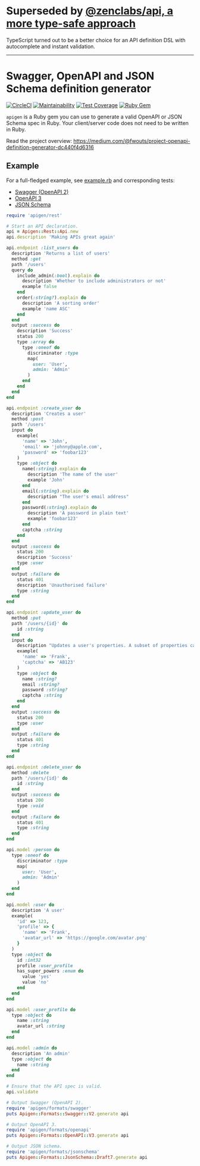 # Superseded by [@zenclabs/api, a more type-safe approach](https://github.com/zenclabs/api)

TypeScript turned out to be a better choice for an API definition DSL with autocomplete and instant validation.

-----


# Swagger, OpenAPI and JSON Schema definition generator

[![CircleCI](https://circleci.com/gh/zenclabs/apigen.svg?style=svg)](https://circleci.com/gh/zenclabs/apigen)
[![Maintainability](https://api.codeclimate.com/v1/badges/ea4061181ad11a271bcb/maintainability)](https://codeclimate.com/github/zenclabs/apigen/maintainability)
[![Test Coverage](https://api.codeclimate.com/v1/badges/ea4061181ad11a271bcb/test_coverage)](https://codeclimate.com/github/zenclabs/apigen/test_coverage)
[![Ruby Gem](https://img.shields.io/gem/v/apigen.svg)](https://rubygems.org/gems/apigen)

`apigen` is a Ruby gem you can use to generate a valid OpenAPI or JSON Schema spec in Ruby. Your client/server code does not need to be written in Ruby.

Read the project overview: https://medium.com/@fwouts/project-openapi-definition-generator-dc440f4d6316

## Example

For a full-fledged example, see [example.rb](https://github.com/zenclabs/apigen/blob/master/spec/apigen/formats/example.rb) and corresponding tests:
- [Swagger (OpenAPI 2)](https://github.com/zenclabs/apigen/blob/master/spec/apigen/formats/swagger_spec.rb)
- [OpenAPI 3](https://github.com/zenclabs/apigen/blob/master/spec/apigen/formats/openapi_spec.rb)
- [JSON Schema](https://github.com/zenclabs/apigen/blob/master/spec/apigen/formats/jsonschema_spec.rb)

```ruby
require 'apigen/rest'

# Start an API declaration.
api = Apigen::Rest::Api.new
api.description 'Making APIs great again'

api.endpoint :list_users do
  description 'Returns a list of users'
  method :get
  path '/users'
  query do
    include_admin(:bool).explain do
      description 'Whether to include administrators or not'
      example false
    end
    order(:string?).explain do
      description 'A sorting order'
      example 'name ASC'
    end
  end
  output :success do
    description 'Success'
    status 200
    type :array do
      type :oneof do
        discriminator :type
        map(
          user: 'User',
          admin: 'Admin'
        )
      end
    end
  end
end

api.endpoint :create_user do
  description 'Creates a user'
  method :post
  path '/users'
  input do
    example(
      'name' => 'John',
      'email' => 'johnny@apple.com',
      'password' => 'foobar123'
    )
    type :object do
      name(:string).explain do
        description 'The name of the user'
        example 'John'
      end
      email(:string).explain do
        description "The user's email address"
      end
      password(:string).explain do
        description 'A password in plain text'
        example 'foobar123'
      end
      captcha :string
    end
  end
  output :success do
    status 200
    description 'Success'
    type :user
  end
  output :failure do
    status 401
    description 'Unauthorised failure'
    type :string
  end
end

api.endpoint :update_user do
  method :put
  path '/users/{id}' do
    id :string
  end
  input do
    description "Updates a user's properties. A subset of properties can be provided."
    example(
      'name' => 'Frank',
      'captcha' => 'AB123'
    )
    type :object do
      name :string?
      email :string?
      password :string?
      captcha :string
    end
  end
  output :success do
    status 200
    type :user
  end
  output :failure do
    status 401
    type :string
  end
end

api.endpoint :delete_user do
  method :delete
  path '/users/{id}' do
    id :string
  end
  output :success do
    status 200
    type :void
  end
  output :failure do
    status 401
    type :string
  end
end

api.model :person do
  type :oneof do
    discriminator :type
    map(
      user: 'User',
      admin: 'Admin'
    )
  end
end

api.model :user do
  description 'A user'
  example(
    'id' => 123,
    'profile' => {
      'name' => 'Frank',
      'avatar_url' => 'https://google.com/avatar.png'
    }
  )
  type :object do
    id :int32
    profile :user_profile
    has_super_powers :enum do
      value 'yes'
      value 'no'
    end
  end
end

api.model :user_profile do
  type :object do
    name :string
    avatar_url :string
  end
end

api.model :admin do
  description 'An admin'
  type :object do
    name :string
  end
end

# Ensure that the API spec is valid.
api.validate

# Output Swagger (OpenAPI 2).
require 'apigen/formats/swagger'
puts Apigen::Formats::Swagger::V2.generate api

# Output OpenAPI 3.
require 'apigen/formats/openapi'
puts Apigen::Formats::OpenAPI::V3.generate api

# Output JSON schema.
require 'apigen/formats/jsonschema'
puts Apigen::Formats::JsonSchema::Draft7.generate api
```
